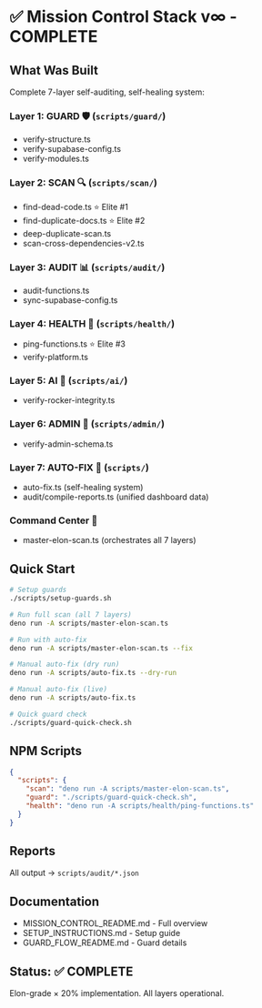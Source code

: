 # ✅ Mission Control Stack v∞ - COMPLETE

## What Was Built

Complete 7-layer self-auditing, self-healing system:

### Layer 1: GUARD 🛡️ (`scripts/guard/`)
- verify-structure.ts
- verify-supabase-config.ts  
- verify-modules.ts

### Layer 2: SCAN 🔍 (`scripts/scan/`)
- find-dead-code.ts ⭐ Elite #1
- find-duplicate-docs.ts ⭐ Elite #2
- deep-duplicate-scan.ts
- scan-cross-dependencies-v2.ts

### Layer 3: AUDIT 📊 (`scripts/audit/`)
- audit-functions.ts
- sync-supabase-config.ts

### Layer 4: HEALTH 💚 (`scripts/health/`)
- ping-functions.ts ⭐ Elite #3
- verify-platform.ts

### Layer 5: AI 🧠 (`scripts/ai/`)
- verify-rocker-integrity.ts

### Layer 6: ADMIN 🧭 (`scripts/admin/`)
- verify-admin-schema.ts

### Layer 7: AUTO-FIX 🔧 (`scripts/`)
- auto-fix.ts (self-healing system)
- audit/compile-reports.ts (unified dashboard data)

### Command Center 🚀
- master-elon-scan.ts (orchestrates all 7 layers)

## Quick Start

```bash
# Setup guards
./scripts/setup-guards.sh

# Run full scan (all 7 layers)
deno run -A scripts/master-elon-scan.ts

# Run with auto-fix
deno run -A scripts/master-elon-scan.ts --fix

# Manual auto-fix (dry run)
deno run -A scripts/auto-fix.ts --dry-run

# Manual auto-fix (live)
deno run -A scripts/auto-fix.ts

# Quick guard check
./scripts/guard-quick-check.sh
```

## NPM Scripts

```json
{
  "scripts": {
    "scan": "deno run -A scripts/master-elon-scan.ts",
    "guard": "./scripts/guard-quick-check.sh",
    "health": "deno run -A scripts/health/ping-functions.ts"
  }
}
```

## Reports

All output → `scripts/audit/*.json`

## Documentation

- MISSION_CONTROL_README.md - Full overview
- SETUP_INSTRUCTIONS.md - Setup guide
- GUARD_FLOW_README.md - Guard details

## Status: ✅ COMPLETE

Elon-grade × 20% implementation. All layers operational.
